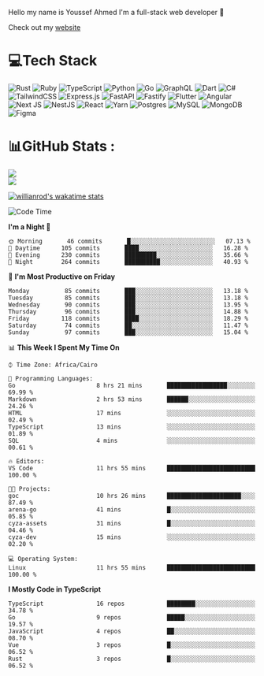Hello my name is Youssef Ahmed I'm a full-stack web developer 👋

Check out my [website](https://youssefahmed.vercel.app)
 
# 💻Tech Stack

![Rust](https://img.shields.io/badge/rust-%23000000.svg?style=for-the-badge&logo=rust&logoColor=white) ![Ruby](https://img.shields.io/badge/ruby-%23CC342D.svg?style=for-the-badge&logo=ruby&logoColor=white) ![TypeScript](https://img.shields.io/badge/typescript-%23007ACC.svg?style=for-the-badge&logo=typescript&logoColor=white) ![Python](https://img.shields.io/badge/python-3670A0?style=for-the-badge&logo=python&logoColor=ffdd54) ![Go](https://img.shields.io/badge/go-%2300ADD8.svg?style=for-the-badge&logo=go&logoColor=white) ![GraphQL](https://img.shields.io/badge/-GraphQL-E10098?style=for-the-badge&logo=graphql&logoColor=white) ![Dart](https://img.shields.io/badge/dart-%230175C2.svg?style=for-the-badge&logo=dart&logoColor=white) ![C#](https://img.shields.io/badge/c%23-%23239120.svg?style=for-the-badge&logo=c-sharp&logoColor=white) ![TailwindCSS](https://img.shields.io/badge/tailwindcss-%2338B2AC.svg?style=for-the-badge&logo=tailwind-css&logoColor=white) ![Express.js](https://img.shields.io/badge/express.js-%23404d59.svg?style=for-the-badge&logo=express&logoColor=%2361DAFB) ![FastAPI](https://img.shields.io/badge/FastAPI-005571?style=for-the-badge&logo=fastapi) ![Fastify](https://img.shields.io/badge/fastify-%23000000.svg?style=for-the-badge&logo=fastify&logoColor=white) ![Flutter](https://img.shields.io/badge/Flutter-%2302569B.svg?style=for-the-badge&logo=Flutter&logoColor=white) ![Angular](https://img.shields.io/badge/angular-%23DD0031.svg?style=for-the-badge&logo=angular&logoColor=white) ![Next JS](https://img.shields.io/badge/Next-black?style=for-the-badge&logo=next.js&logoColor=white) ![NestJS](https://img.shields.io/badge/nestjs-%23E0234E.svg?style=for-the-badge&logo=nestjs&logoColor=white) ![React](https://img.shields.io/badge/react-%2320232a.svg?style=for-the-badge&logo=react&logoColor=%2361DAFB) ![Yarn](https://img.shields.io/badge/yarn-%232C8EBB.svg?style=for-the-badge&logo=yarn&logoColor=white) ![Postgres](https://img.shields.io/badge/postgres-%23316192.svg?style=for-the-badge&logo=postgresql&logoColor=white) ![MySQL](https://img.shields.io/badge/mysql-%2300f.svg?style=for-the-badge&logo=mysql&logoColor=white) ![MongoDB](https://img.shields.io/badge/MongoDB-%234ea94b.svg?style=for-the-badge&logo=mongodb&logoColor=white)     ![Figma](https://img.shields.io/badge/figma-%23F24E1E.svg?style=for-the-badge&logo=figma&logoColor=white)

# 📊GitHub Stats :

![](https://github-readme-stats.vercel.app/api?username=joetifa2003&theme=tokyonight&hide_border=false&include_all_commits=false&count_private=false)<br/>
![](https://github-readme-streak-stats.herokuapp.com/?user=joetifa2003&theme=tokyonight&hide_border=false)<br/>

[![willianrod's wakatime stats](https://github-readme-stats.vercel.app/api/wakatime?username=joetifa2003&layout=compact)](https://github.com/anuraghazra/github-readme-stats)
<!--START_SECTION:waka-->
![Code Time](http://img.shields.io/badge/Code%20Time-986%20hrs%207%20mins-blue)

**I'm a Night 🦉** 

```text
🌞 Morning       46 commits       █░░░░░░░░░░░░░░░░░░░░░░░░   07.13 % 
🌆 Daytime      105 commits       ████░░░░░░░░░░░░░░░░░░░░░   16.28 % 
🌃 Evening      230 commits       █████████░░░░░░░░░░░░░░░░   35.66 % 
🌙 Night        264 commits       ██████████░░░░░░░░░░░░░░░   40.93 % 

```
📅 **I'm Most Productive on Friday** 

```text
Monday          85 commits       ███░░░░░░░░░░░░░░░░░░░░░░   13.18 % 
Tuesday         85 commits       ███░░░░░░░░░░░░░░░░░░░░░░   13.18 % 
Wednesday       90 commits       ███░░░░░░░░░░░░░░░░░░░░░░   13.95 % 
Thursday        96 commits       ███░░░░░░░░░░░░░░░░░░░░░░   14.88 % 
Friday         118 commits       ████░░░░░░░░░░░░░░░░░░░░░   18.29 % 
Saturday        74 commits       ██░░░░░░░░░░░░░░░░░░░░░░░   11.47 % 
Sunday          97 commits       ███░░░░░░░░░░░░░░░░░░░░░░   15.04 % 

```


📊 **This Week I Spent My Time On** 

```text
⌚︎ Time Zone: Africa/Cairo

💬 Programming Languages: 
Go                       8 hrs 21 mins       █████████████████░░░░░░░░   69.99 % 
Markdown                 2 hrs 53 mins       ██████░░░░░░░░░░░░░░░░░░░   24.26 % 
HTML                     17 mins             ░░░░░░░░░░░░░░░░░░░░░░░░░   02.49 % 
TypeScript               13 mins             ░░░░░░░░░░░░░░░░░░░░░░░░░   01.89 % 
SQL                      4 mins              ░░░░░░░░░░░░░░░░░░░░░░░░░   00.61 % 

🔥 Editors: 
VS Code                  11 hrs 55 mins      █████████████████████████   100.00 % 

🐱‍💻 Projects: 
goc                      10 hrs 26 mins      █████████████████████░░░░   87.49 % 
arena-go                 41 mins             █░░░░░░░░░░░░░░░░░░░░░░░░   05.85 % 
cyza-assets              31 mins             █░░░░░░░░░░░░░░░░░░░░░░░░   04.46 % 
cyza-dev                 15 mins             ░░░░░░░░░░░░░░░░░░░░░░░░░   02.20 % 

💻 Operating System: 
Linux                    11 hrs 55 mins      █████████████████████████   100.00 % 

```

**I Mostly Code in TypeScript** 

```text
TypeScript               16 repos            ████████░░░░░░░░░░░░░░░░░   34.78 % 
Go                       9 repos             █████░░░░░░░░░░░░░░░░░░░░   19.57 % 
JavaScript               4 repos             ██░░░░░░░░░░░░░░░░░░░░░░░   08.70 % 
Vue                      3 repos             █░░░░░░░░░░░░░░░░░░░░░░░░   06.52 % 
Rust                     3 repos             █░░░░░░░░░░░░░░░░░░░░░░░░   06.52 % 

```



<!--END_SECTION:waka-->
